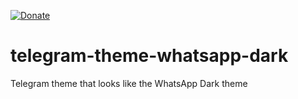 [![Donate](https://img.shields.io/badge/-%E2%99%A5%20Donate-%23ff69b4)](https://hmlendea.go.ro/fund.html)

# telegram-theme-whatsapp-dark
Telegram theme that looks like the WhatsApp Dark theme
